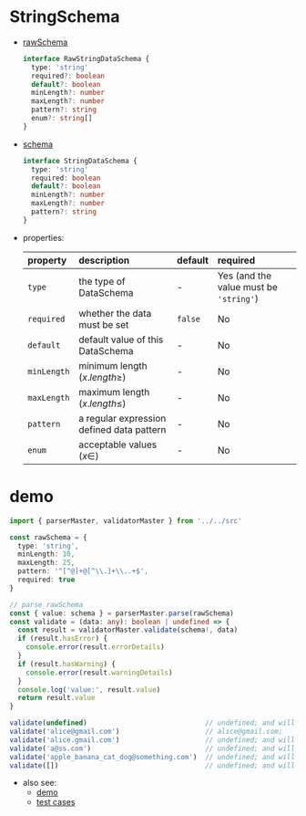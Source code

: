 # StringSchema
  * [rawSchema][]
    ```typescript
    interface RawStringDataSchema {
      type: 'string'
      required?: boolean
      default?: boolean
      minLength?: number
      maxLength?: number
      pattern?: string
      enum?: string[]
    }
    ```

  * [schema][]
    ```typescript
    interface StringDataSchema {
      type: 'string'
      required: boolean
      default?: boolean
      minLength?: number
      maxLength?: number
      pattern?: string
    }
    ```

  * properties:

     property           | description                               | default | required
    :-------------------|:------------------------------------------|:--------|:---------------------------------------
     `type`             | the type of DataSchema                    | -       | Yes (and the value must be `'string'`)
     `required`         | whether the data must be set              | `false` | No
     `default`          | default value of this DataSchema          | -       | No
     `minLength`        | minimum length ($x.length \geqslant$)     | -       | No
     `maxLength`        | maximum length ($x.length \leqslant$)     | -       | No
     `pattern`          | a regular expression defined data pattern | -       | No
     `enum`             | acceptable values ($x \in$)               | -       | No


# demo

  ```typescript
  import { parserMaster, validatorMaster } from '../../src'

  const rawSchema = {
    type: 'string',
    minLength: 10,
    maxLength: 25,
    pattern: '^[^@]+@[^\\.]+\\..+$',
    required: true
  }

  // parse rawSchema
  const { value: schema } = parserMaster.parse(rawSchema)
  const validate = (data: any): boolean | undefined => {
    const result = validatorMaster.validate(schema!, data)
    if (result.hasError) {
      console.error(result.errorDetails)
    }
    if (result.hasWarning) {
      console.error(result.warningDetails)
    }
    console.log('value:', result.value)
    return result.value
  }

  validate(undefined)                             // undefined; and will print errors (`required` is not satisfied)
  validate('alice@gmail.com')                     // alice@gmail.com;
  validate('alice.gmail.com')                     // undefined; and will print errors (`pattern` is not satisfied)
  validate('a@ss.com')                            // undefined; and will print errors (`minLength` is not satisfied)
  validate('apple_banana_cat_dog@something.com')  // undefined; and will print errors (`maxLength` is not satisfied)
  validate([])                                    // undefined; and will print errors (`type` is not satisfied)
  ```

* also see:
  - [demo][]
  - [test cases][test-cases]


[rawSchema]: ../../src/schema/string.ts#RawStringDataSchema
[schema]: ../../src/schema/string.ts#StringDataSchema
[demo]: ../../demo/string
[test-cases]: ../../test/cases/base-schema/string
